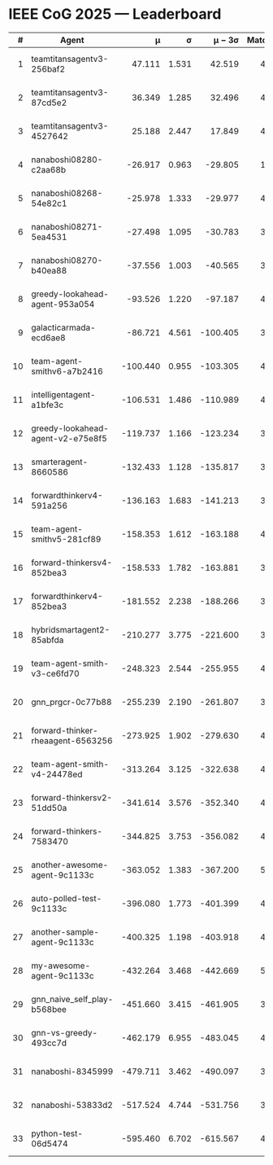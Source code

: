 # IEEE CoG 2025 — Leaderboard

| # | Agent | μ | σ | μ − 3σ | Matches | Updated |
|---:|---|---:|---:|---:|---:|---|
| 1 | teamtitansagentv3-256baf2 | 47.111 | 1.531 | 42.519 | 4692 | 2025-08-28 11:49 |
| 2 | teamtitansagentv3-87cd5e2 | 36.349 | 1.285 | 32.496 | 4558 | 2025-08-28 11:49 |
| 3 | teamtitansagentv3-4527642 | 25.188 | 2.447 | 17.849 | 4654 | 2025-08-28 11:49 |
| 4 | nanaboshi08280-c2aa68b | -26.917 | 0.963 | -29.805 | 1100 | 2025-08-28 11:49 |
| 5 | nanaboshi08268-54e82c1 | -25.978 | 1.333 | -29.977 | 4638 | 2025-08-28 11:49 |
| 6 | nanaboshi08271-5ea4531 | -27.498 | 1.095 | -30.783 | 3040 | 2025-08-28 11:49 |
| 7 | nanaboshi08270-b40ea88 | -37.556 | 1.003 | -40.565 | 3618 | 2025-08-28 11:49 |
| 8 | greedy-lookahead-agent-953a054 | -93.526 | 1.220 | -97.187 | 4390 | 2025-08-28 11:49 |
| 9 | galacticarmada-ecd6ae8 | -86.721 | 4.561 | -100.405 | 3920 | 2025-08-28 11:49 |
| 10 | team-agent-smithv6-a7b2416 | -100.440 | 0.955 | -103.305 | 4780 | 2025-08-28 11:49 |
| 11 | intelligentagent-a1bfe3c | -106.531 | 1.486 | -110.989 | 4249 | 2025-08-28 11:49 |
| 12 | greedy-lookahead-agent-v2-e75e8f5 | -119.737 | 1.166 | -123.234 | 3570 | 2025-08-28 11:49 |
| 13 | smarteragent-8660586 | -132.433 | 1.128 | -135.817 | 3669 | 2025-08-28 11:49 |
| 14 | forwardthinkerv4-591a256 | -136.163 | 1.683 | -141.213 | 3932 | 2025-08-28 11:49 |
| 15 | team-agent-smithv5-281cf89 | -158.353 | 1.612 | -163.188 | 4380 | 2025-08-28 11:49 |
| 16 | forward-thinkersv4-852bea3 | -158.533 | 1.782 | -163.881 | 3720 | 2025-08-28 11:49 |
| 17 | forwardthinkerv4-852bea3 | -181.552 | 2.238 | -188.266 | 3557 | 2025-08-28 11:49 |
| 18 | hybridsmartagent2-85abfda | -210.277 | 3.775 | -221.600 | 3719 | 2025-08-28 11:49 |
| 19 | team-agent-smith-v3-ce6fd70 | -248.323 | 2.544 | -255.955 | 4634 | 2025-08-28 11:49 |
| 20 | gnn_prgcr-0c77b88 | -255.239 | 2.190 | -261.807 | 3820 | 2025-08-28 11:49 |
| 21 | forward-thinker-rheaagent-6563256 | -273.925 | 1.902 | -279.630 | 4722 | 2025-08-28 11:49 |
| 22 | team-agent-smith-v4-24478ed | -313.264 | 3.125 | -322.638 | 4474 | 2025-08-28 11:49 |
| 23 | forward-thinkersv2-51dd50a | -341.614 | 3.576 | -352.340 | 4722 | 2025-08-28 11:49 |
| 24 | forward-thinkers-7583470 | -344.825 | 3.753 | -356.082 | 4680 | 2025-08-28 11:49 |
| 25 | another-awesome-agent-9c1133c | -363.052 | 1.383 | -367.200 | 5000 | 2025-08-28 11:49 |
| 26 | auto-polled-test-9c1133c | -396.080 | 1.773 | -401.399 | 4280 | 2025-08-28 11:49 |
| 27 | another-sample-agent-9c1133c | -400.325 | 1.198 | -403.918 | 4780 | 2025-08-28 11:49 |
| 28 | my-awesome-agent-9c1133c | -432.264 | 3.468 | -442.669 | 5360 | 2025-08-28 11:49 |
| 29 | gnn_naive_self_play-b568bee | -451.660 | 3.415 | -461.905 | 3280 | 2025-08-28 11:49 |
| 30 | gnn-vs-greedy-493cc7d | -462.179 | 6.955 | -483.045 | 4080 | 2025-08-28 11:49 |
| 31 | nanaboshi-8345999 | -479.711 | 3.462 | -490.097 | 3790 | 2025-08-28 11:49 |
| 32 | nanaboshi-53833d2 | -517.524 | 4.744 | -531.756 | 3860 | 2025-08-28 11:49 |
| 33 | python-test-06d5474 | -595.460 | 6.702 | -615.567 | 4070 | 2025-08-28 11:49 |
